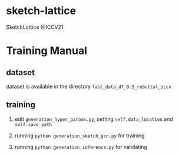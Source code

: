 # sketch-lattice

SketchLattice @ICCV21

# Training Manual

## dataset

dataset is available in the directory `fast_data_dT_0.5_rebuttal_iccv`

## training 

1. edit `generation_hyper_params.py`, setting `self.data_location` and `self.save_path`

2. running `python generation_sketch_gcn.py` for training

3. running `python generation_inference.py` for validating
  
